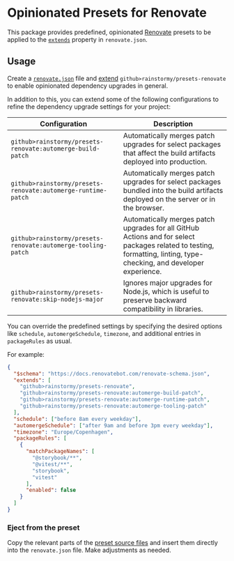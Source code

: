 # Opinionated Presets for Renovate

This package provides predefined,
opinionated [Renovate](https://mend.io/renovate) presets to be applied to
the [`extends`](https://docs.renovatebot.com/configuration-options/#extends)
property in `renovate.json`.

## Usage
Create a [`renovate.json`](https://docs.renovatebot.com/configuration-options)
file and [extend](https://docs.renovatebot.com/config-presets/#github)
`github>rainstormy/presets-renovate` to enable opinionated dependency upgrades
in general.

In addition to this, you can extend some of the following configurations to
refine the dependency upgrade settings for your project:

| Configuration                                                | Description                                                                                                                                                          |
|--------------------------------------------------------------|----------------------------------------------------------------------------------------------------------------------------------------------------------------------|
| `github>rainstormy/presets-renovate:automerge-build-patch`   | Automatically merges patch upgrades for select packages that affect the build artifacts deployed into production.                                                    |
| `github>rainstormy/presets-renovate:automerge-runtime-patch` | Automatically merges patch upgrades for select packages bundled into the build artifacts deployed on the server or in the browser.                                   |
| `github>rainstormy/presets-renovate:automerge-tooling-patch` | Automatically merges patch upgrades for all GitHub Actions and for select packages related to testing, formatting, linting, type-checking, and developer experience. |
| `github>rainstormy/presets-renovate:skip-nodejs-major`       | Ignores major upgrades for Node.js, which is useful to preserve backward compatibility in libraries.                                                                 |

You can override the predefined settings by specifying the desired options like
`schedule`, `automergeSchedule`, `timezone`, and additional entries in
`packageRules` as usual.

For example:

```json
{
  "$schema": "https://docs.renovatebot.com/renovate-schema.json",
  "extends": [
    "github>rainstormy/presets-renovate",
    "github>rainstormy/presets-renovate:automerge-build-patch",
    "github>rainstormy/presets-renovate:automerge-runtime-patch",
    "github>rainstormy/presets-renovate:automerge-tooling-patch"
  ],
  "schedule": ["before 8am every weekday"],
  "automergeSchedule": ["after 9am and before 3pm every weekday"],
  "timezone": "Europe/Copenhagen",
  "packageRules": [
    {
      "matchPackageNames": [
        "@storybook/**",
        "@vitest/**",
        "storybook",
        "vitest"
      ],
      "enabled": false
    }
  ]
}
```

### Eject from the preset
Copy the relevant parts of
the [preset source files](https://github.com/rainstormy/presets-renovate/tree/main/src)
and insert them directly into the `renovate.json` file. Make adjustments as
needed.

